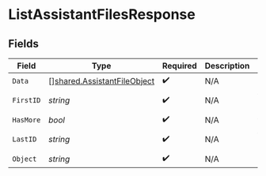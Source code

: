 # ListAssistantFilesResponse


## Fields

| Field                                                                             | Type                                                                              | Required                                                                          | Description                                                                       | Example                                                                           |
| --------------------------------------------------------------------------------- | --------------------------------------------------------------------------------- | --------------------------------------------------------------------------------- | --------------------------------------------------------------------------------- | --------------------------------------------------------------------------------- |
| `Data`                                                                            | [][shared.AssistantFileObject](../../../pkg/models/shared/assistantfileobject.md) | :heavy_check_mark:                                                                | N/A                                                                               |                                                                                   |
| `FirstID`                                                                         | *string*                                                                          | :heavy_check_mark:                                                                | N/A                                                                               | file-hLBK7PXBv5Lr2NQT7KLY0ag1                                                     |
| `HasMore`                                                                         | *bool*                                                                            | :heavy_check_mark:                                                                | N/A                                                                               | false                                                                             |
| `LastID`                                                                          | *string*                                                                          | :heavy_check_mark:                                                                | N/A                                                                               | file-QLoItBbqwyAJEzlTy4y9kOMM                                                     |
| `Object`                                                                          | *string*                                                                          | :heavy_check_mark:                                                                | N/A                                                                               | list                                                                              |
